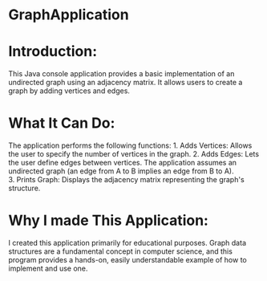 # GraphApplication
# Introduction:
This Java console application provides a basic implementation of an undirected graph using an adjacency matrix.  It allows users to create a graph by adding vertices and edges.
 
# What It Can Do:
The application performs the following functions:
1. Adds Vertices: Allows the user to specify the number of vertices in the graph.
2. Adds Edges:  Lets the user define edges between vertices.  The application assumes an undirected graph (an edge from A to B implies an edge from B to A).
3. Prints Graph: Displays the adjacency matrix representing the graph's structure.

# Why I made This Application:
I created this application primarily for educational purposes.  Graph data structures are a fundamental concept in computer science, and this program provides a hands-on, easily understandable example of how to implement and use one.
